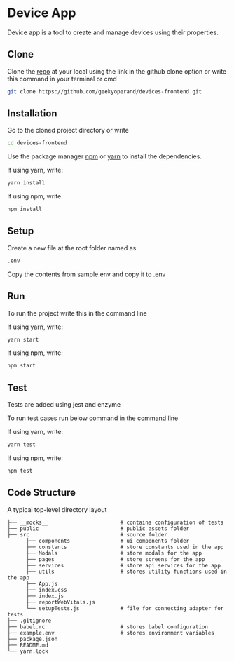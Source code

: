 # Device App

Device app is a tool to create and manage devices using their properties.

## Clone

Clone the [repo](https://github.com/geekyoperand/devices-frontend) at your local using the link in the github clone option or write this command in your terminal or cmd

```bash
git clone https://github.com/geekyoperand/devices-frontend.git
```

## Installation

Go to the cloned project directory or write

```bash
cd devices-frontend
```

Use the package manager [npm](www.npmjs.com) or [yarn](https://yarnpkg.com/) to install the dependencies.

If using yarn, write:

```bash
yarn install
```

If using npm, write:

```bash
npm install
```

## Setup

Create a new file at the root folder named as

```bash
.env
```

Copy the contents from sample.env and copy it to .env

## Run

To run the project write this in the command line

If using yarn, write:

```bash
yarn start
```

If using npm, write:

```bash
npm start
```

## Test

Tests are added using jest and enzyme

To run test cases run below command in the command line

If using yarn, write:

```bash
yarn test
```

If using npm, write:

```bash
npm test
```

## Code Structure

A typical top-level directory layout

```.
├── __mocks__                       # contains configuration of tests
├── public                          # public assets folder
├── src                             # source folder
      ├── components                # ui components folder
      ├── constants                 # store constants used in the app
      ├── Modals                    # store modals for the app
      ├── pages                     # store screens for the app
      ├── services                  # store api services for the app
      ├── utils                     # stores utility functions used in the app
      ├── App.js
      ├── index.css
      ├── index.js
      ├── reportWebVitals.js
      └── setupTests.js             # file for connecting adapter for tests
├── .gitignore
├── babel.rc                        # stores babel configuration
├── example.env                     # stores environment variables
├── package.json
├── README.md
└── yarn.lock
```
